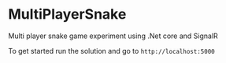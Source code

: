 # MultiPlayerSnake
Multi player snake game experiment using .Net core and SignalR

To get started run the solution and go to <code>http://localhost:5000</code>
